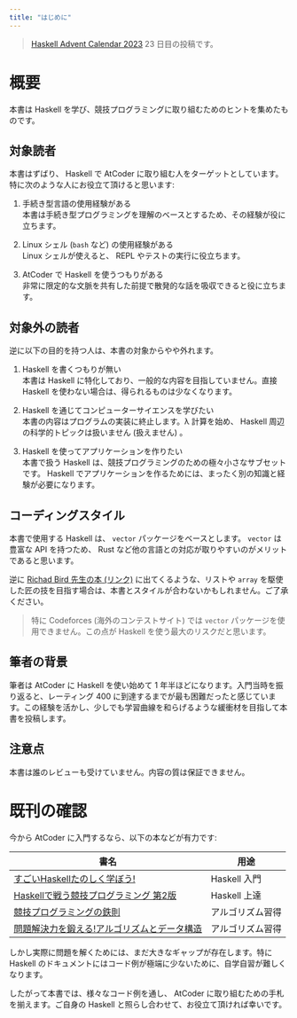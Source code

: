 ```yaml
---
title: "はじめに"
---
```


> [Haskell Advent Calendar 2023](https://qiita.com/advent-calendar/2023/haskell) 23 日目の投稿です。

# 概要

本書は Haskell を学び、競技プログラミングに取り組むためのヒントを集めたものです。

## 対象読者

本書はずばり、 Haskell で AtCoder に取り組む人をターゲットとしています。特に次のような人にお役立て頂けると思います:

1. 手続き型言語の使用経験がある  
本書は手続き型プログラミングを理解のベースとするため、その経験が役に立ちます。

2. Linux シェル (`bash` など) の使用経験がある  
Linux シェルが使えると、 REPL やテストの実行に役立ちます。

3. AtCoder で Haskell を使うつもりがある  
非常に限定的な文脈を共有した前提で散発的な話を吸収できると役に立ちます。

## 対象外の読者

逆に以下の目的を持つ人は、本書の対象からやや外れます。

1. Haskell を書くつもりが無い  
本書は Haskell に特化しており、一般的な内容を目指していません。直接 Haskell を使わない場合は、得られるものは少なくなります。

2. Haskell を通じてコンピューターサイエンスを学びたい  
本書の内容はプログラムの実装に終止します。λ 計算を始め、 Haskell 周辺の科学的トピックは扱いません (扱えません) 。

3. Haskell を使ってアプリケーションを作りたい  
本書で扱う Haskell は、競技プログラミングのための極々小さなサブセットです。 Haskell でアプリケーションを作るためには、まったく別の知識と経験が必要になります。

## コーディングスタイル

本書で使用する Haskell は、 `vector` パッケージをベースとします。 `vector` は豊富な API を持つため、 Rust など他の言語との対応が取りやすいのがメリットであると思います。

逆に [Richad Bird 先生の本 (リンク)](https://www.amazon.co.jp/s?i=stripbooks&rh=p_27%3ARichard+Bird&s=relevancerank&text=Richard+Bird&ref=dp_byline_sr_book_1) に出てくるような、リストや `array` を駆使した匠の技を目指す場合は、本書とスタイルが合わないかもしれません。ご了承ください。

> 特に Codeforces (海外のコンテストサイト) では `vector` パッケージを使用できません。この点が Haskell を使う最大のリスクだと思います。

## 筆者の背景

筆者は AtCoder に Haskell を使い始めて 1 年半ほどになります。入門当時を振り返ると、レーティング 400 に到達するまでが最も困難だったと感じています。この経験を活かし、少しでも学習曲線を和らげるような緩衝材を目指して本書を投稿します。

## 注意点

本書は誰のレビューも受けていません。内容の質は保証できません。

# 既刊の確認

今から AtCoder に入門するなら、以下の本などが有力です:

| 書名                                                                                                   | 用途             |
|--------------------------------------------------------------------------------------------------------|------------------|
| [すごいHaskellたのしく学ぼう! ](https://shop.ohmsha.co.jp/shopdetail/000000001926/)                    | Haskell 入門     |
| [Haskellで戦う競技プログラミング 第2版](https://booth.pm/ja/items/1577541)                             | Haskell 上達     |
| [競技プログラミングの鉄則](https://book.mynavi.jp/ec/products/detail/id=131288)                        | アルゴリズム習得 |
| [問題解決力を鍛える!アルゴリズムとデータ構造](https://bookclub.kodansha.co.jp/product?item=0000275430) | アルゴリズム習得 |

しかし実際に問題を解くためには、まだ大きなギャップが存在します。特に Haskell のドキュメントにはコード例が極端に少ないために、自学自習が難しくなります。

したがって本書では、様々なコード例を通し、 AtCoder に取り組むための手札を揃えます。ご自身の Haskell と照らし合わせて、お役立て頂ければ幸いです。

